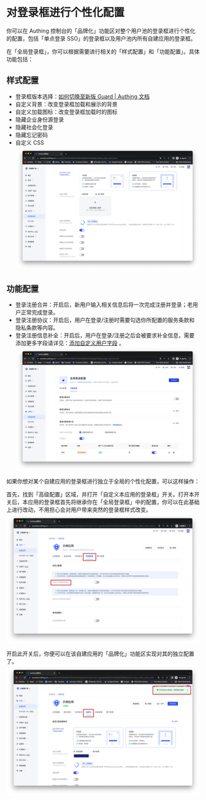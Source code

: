 # 对登录框进行个性化配置

<LastUpdated/>

你可以在 Authing 控制台的「品牌化」功能区对整个用户池的登录框进行个性化的配置，包括「单点登录 SSO」的登录框以及用户池内所有自建应用的登录框。

在「全局登录框」，你可以根据需要进行相关的「样式配置」和「功能配置」。具体功能包括：

## 样式配置

- 登录框版本选择：[如何切换至新版 Guard | Authing 文档](/reference-new/guard/console-migrate.md)
- 自定义背景：改变登录框加载和展示的背景
- 自定义加载图标：改变登录框加载时的图标
- 隐藏企业身份源登录
- 隐藏社会化登录
- 隐藏忘记密码
- 自定义 CSS
  ![](../images/guard-branding1.png)

## 功能配置

- 登录注册合并：开启后，新用户输入相关信息后将一次完成注册并登录；老用户正常完成登录。
- 登录注册协议：开启后，用户在登录/注册时需要勾选你所配置的服务条款和隐私条款等内容。
- 登录注册信息补全：开启后，用户在登录/注册之后会被要求补全信息，需要添加更多字段请详见：[添加自定义用户字段](/guides/users/user-defined-field/) 。
  ![](../images/guard-branding2.png)

如果你想对某个自建应用的登录框进行独立于全局的个性化配置，可以这样操作：

首先，找到「高级配置」区域，并打开「自定义本应用的登录框」开关。打开本开关后，本应用的登录框首先将继承你在「全局登录框」中的配置，你可以在此基础上进行改动，不用担心会对用户带来突然的登录框样式改变。
![](../images/guard-branding3.png)

开启此开关后，你便可以在该自建应用的「品牌化」功能区实现对其的独立配置了。
![](../images/guard-branding4.png)
